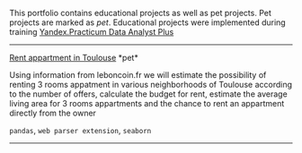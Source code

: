 This portfolio contains educational projects as well as pet projects. Pet projects are marked as *pet*. Educational projects were implemented during training <a href="https://practicum.yandex.ru/promo/long-courses/data-analyst">Yandex.Practicum Data Analyst Plus</a>
 <hr>
<a href="https://github.com/EkaterinaTerentyeva/data_analyst_portfolio/blob/main/Rent%20apartment%20Toulouse.ipynb">Rent appartment in Toulouse</a> *pet*

Using information from leboncoin.fr we will estimate the possibility of renting 3 rooms appatment in various neighborhoods of Toulouse according to the number of offers, calculate the budget for rent, estimate the average living area for 3 rooms appartments and  the chance to rent an appartment directly from the owner

`pandas`, `web parser extension`, `seaborn`
 <hr>
